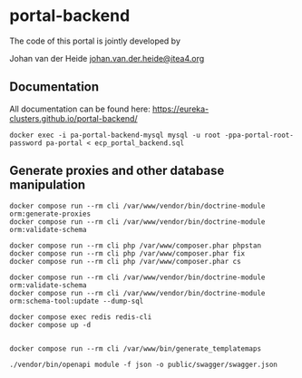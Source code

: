 # portal-backend

The code of this portal is jointly developed by

Johan van der Heide <johan.van.der.heide@itea4.org>

## Documentation

All documentation can be found here: https://eureka-clusters.github.io/portal-backend/

```shell
docker exec -i pa-portal-backend-mysql mysql -u root -ppa-portal-root-password pa-portal < ecp_portal_backend.sql
```

## Generate proxies and other database manipulation

```shell
docker compose run --rm cli /var/www/vendor/bin/doctrine-module orm:generate-proxies
docker compose run --rm cli /var/www/vendor/bin/doctrine-module orm:validate-schema

docker compose run --rm cli php /var/www/composer.phar phpstan
docker compose run --rm cli php /var/www/composer.phar fix
docker compose run --rm cli php /var/www/composer.phar cs

docker compose run --rm cli /var/www/vendor/bin/doctrine-module orm:validate-schema
docker compose run --rm cli /var/www/vendor/bin/doctrine-module orm:schema-tool:update --dump-sql

docker compose exec redis redis-cli
docker compose up -d


docker compose run --rm cli /var/www/bin/generate_templatemaps

./vendor/bin/openapi module -f json -o public/swagger/swagger.json
```